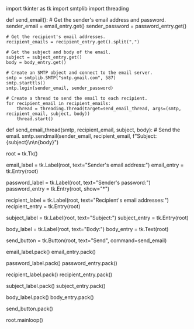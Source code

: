 
import tkinter as tk
import smtplib
import threading

def send_email():
    # Get the sender's email address and password.
    sender_email = email_entry.get()
    sender_password = password_entry.get()

    # Get the recipient's email addresses.
    recipient_emails = recipient_entry.get().split(",")

    # Get the subject and body of the email.
    subject = subject_entry.get()
    body = body_entry.get()

    # Create an SMTP object and connect to the email server.
    smtp = smtplib.SMTP("smtp.gmail.com", 587)
    smtp.starttls()
    smtp.login(sender_email, sender_password)

    # Create a thread to send the email to each recipient.
    for recipient_email in recipient_emails:
        thread = threading.Thread(target=send_email_thread, args=(smtp, recipient_email, subject, body))
        thread.start()

def send_email_thread(smtp, recipient_email, subject, body):
    # Send the email.
    smtp.sendmail(sender_email, recipient_email, f"Subject: {subject}\n\n{body}")

root = tk.Tk()

email_label = tk.Label(root, text="Sender's email address:")
email_entry = tk.Entry(root)

password_label = tk.Label(root, text="Sender's password:")
password_entry = tk.Entry(root, show="*")

recipient_label = tk.Label(root, text="Recipient's email addresses:")
recipient_entry = tk.Entry(root)

subject_label = tk.Label(root, text="Subject:")
subject_entry = tk.Entry(root)

body_label = tk.Label(root, text="Body:")
body_entry = tk.Text(root)

send_button = tk.Button(root, text="Send", command=send_email)

email_label.pack()
email_entry.pack()

password_label.pack()
password_entry.pack()

recipient_label.pack()
recipient_entry.pack()

subject_label.pack()
subject_entry.pack()

body_label.pack()
body_entry.pack()

send_button.pack()

root.mainloop()
